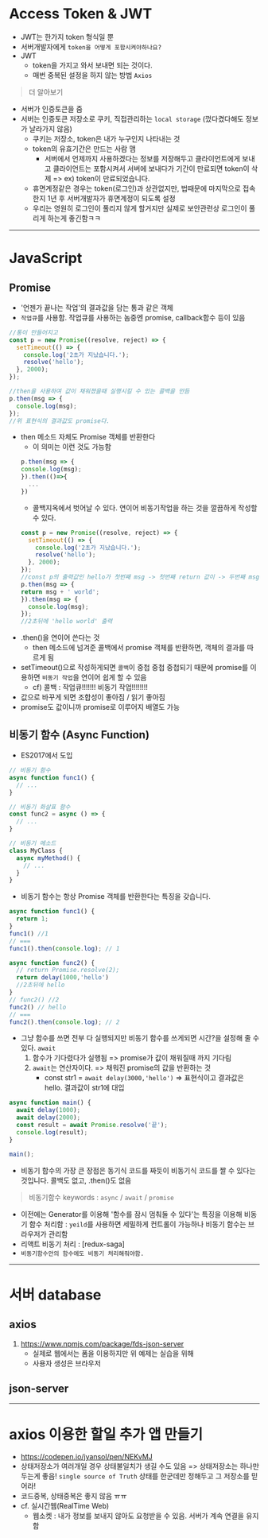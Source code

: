 # Access Token & JWT
- JWT는 한가지 token 형식일 뿐
- 서버개발자에게 `token을 어떻게 포함시켜야하나요?`
- JWT
  * token을 가지고 와서 보내면 되는 것이다.
  * 매번 중복된 설정을 하지 않는 방법 `Axios`

> 더 알아보기
- 서버가 인증토큰을 줌
- 서버는 인증토큰 저장소로 쿠키, 직접관리하는 `local storage` (껐다켰다해도 정보가 날라가지 않음)
  * 쿠키는 저장소, token은 내가 누구인지 나타내는 것
  * token의 유효기간은 만드는 사람 맴
    - 서버에서 언제까지 사용하겠다는 정보를 저장해두고 클라이언트에게 보내고 클라이언트는 포함시켜서 서버에 보내다가 기간이 만료되면 token이 삭제 => ex) token이 만료되었습니다.
  * 휴면계정같은 경우는 token(로그인)과 상관없지만, 법때문에 마지막으로 접속한지 1년 후 서버개발자가 휴면계정이 되도록 설정    
  * 우리는 영원히 로그인이 풀리지 않게 할거지만 실제로 보안관련상 로그인이 풀리게 하는게 좋긴함ㅋㅋ

---

# JavaScript

## Promise 
- '언젠가 끝나는 작업'의 결과값을 담는 통과 같은 객체
- `작업큐`를 사용함. 작업큐를 사용하는 놈중엔 promise, callback함수 등이 있음
```js
//통이 만들어지고
const p = new Promise((resolve, reject) => {
  setTimeout(() => {
    console.log('2초가 지났습니다.');
    resolve('hello');
  }, 2000);
});

//then을 사용하여 값이 채워졌을때 실행시킬 수 있는 콜백을 만듬
p.then(msg => {
  console.log(msg);
});
//위 표현식의 결과값도 promise다.
```
- then 메소드 자체도 Promise 객체를 반환한다
  * 이 의미는 이런 것도 가능함
  ```js
  p.then(msg => {
  console.log(msg);
  }).then(()=>{
    ...
  })
  ```
  * 콜백지옥에서 벗어날 수 있다. 연이어 비동기작업을 하는 것을 깔끔하게 작성할 수 있다.
  ```js
  const p = new Promise((resolve, reject) => {
    setTimeout(() => {
      console.log('2초가 지났습니다.');
      resolve('hello');
    }, 2000);
  });
  //const p의 출력값인 hello가 첫번째 msg -> 첫번째 return 값이 -> 두번째 msg
  p.then(msg => {
  return msg + ' world';
  }).then(msg => {
    console.log(msg);
  });
  //2초뒤에 'hello world' 출력
  ```
- .then()을 연이어 쓴다는 것
  * then 메소드에 넘겨준 콜백에서 promise 객체를 반환하면, 객체의 결과를 따르게 됨
-  setTimeout()으로 작성하게되면 `콜백`이 중첩 중첩 중첩되기 때문에 promise를 이용하면 `비동기 작업`을 연이어 쉽게 할 수 있음
    * cf) 콜백 : 작업큐!!!!!!!   비동기 작업!!!!!!!!
- 값으로 바꾸게 되면 조합성이 좋아짐 / 읽기 좋아짐    
- promise도 값이니까 promise로 이루어지 배열도 가능


## 비동기 함수 (Async Function)
- ES2017에서 도입
```js
// 비동기 함수
async function func1() {
  // ...
}

// 비동기 화살표 함수
const func2 = async () => {
  // ...
}

// 비동기 메소드
class MyClass {
  async myMethod() {
    // ...
  }
}
```
- 비동기 함수는 항상 Promise 객체를 반환한다는 특징을 갖습니다.
```js
async function func1() {
  return 1;
}
func1() //1
// === 
func1().then(console.log); // 1

async function func2() {
  // return Promise.resolve(2);
  return delay(1000,'hello')
  //2초뒤에 hello
}
// func2() //2
func2() // hello
// === 
func2().then(console.log); // 2
```
- 그냥 함수를 쓰면 전부 다 실행되지만 비동기 함수를 쓰게되면 시간?을 설정해 줄 수 있다. `await`
  01. 함수가 기다렸다가 실행됨 => promise가 값이 채워질때 까지 기다림
  01. `await`는 연산자이다. => 채워진 promise의 값을 반환하는 것
      - const str1 = `await delay(3000,'hello')` => 표현식이고 결과값은 hello. 결과값이 str1에 대입
```js
async function main() {
  await delay(1000);
  await delay(2000);
  const result = await Promise.resolve('끝');
  console.log(result);
}

main();
```
- 비동기 함수의 가장 큰 장점은 동기식 코드를 짜듯이 비동기식 코드를 짤 수 있다는 것입니다. 콜백도 없고, .then()도 없음
> 비동기함수 keywords : `async` / `await` / `promise`
- 이전에는 Generator를 이용해 '함수를 잠시 멈춰둘 수 있다'는 특징을 이용해 비동기 함수 처리함 : `yeild`를 사용하면 세밀하게 컨트롤이 가능하나 비동기 함수는 브라우저가 관리함
- 리액트 비동기 처리 : [redux-saga]
- `비동기함수안의 함수에도 비동기 처리해줘야함.`


--- 
# 서버 database

## axios
01. https://www.npmjs.com/package/fds-json-server
    - 실제로 웹에서는 폼을 이용하지만 위 예제는 실습을 위해
    - 사용자 생성은 브라우저 
## json-server


---
# axios 이용한 할일 추가 앱 만들기
- https://codepen.io/jyansol/pen/NEKvMJ
- 상태저장소가 여러개일 경우 상태불일치가 생길 수도 있음 => 상태저장소는 하나만 두는게 좋음!  `single source of Truth`
상태를 한군데만 정해두고 그 저장소를 믿어라!
- 코드중복, 상태중복은 좋지 않음 ㅠㅠ
- cf. 실시간웹(RealTime Web) 
  * 웹소켓 : 내가 정보를 보내지 않아도 요청받을 수 있음. 서버가 계속 연결을 유지함
